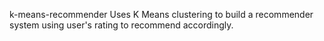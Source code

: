 k-means-recommender
Uses K Means clustering to build a recommender system using user's rating to recommend accordingly.

